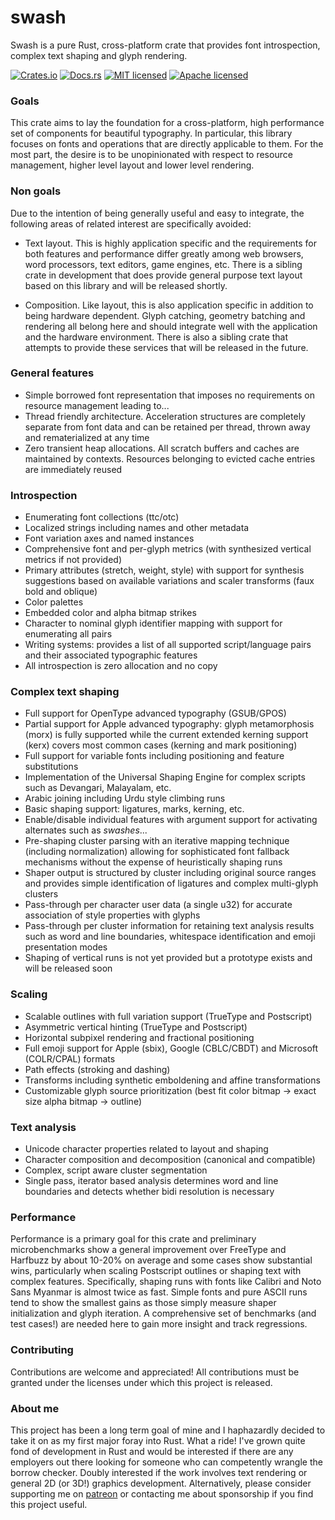 # swash

Swash is a pure Rust, cross-platform crate that provides font introspection,
complex text shaping and glyph rendering.

[![Crates.io][crates-badge]][crates-url]
[![Docs.rs][docs-badge]][docs-url]
[![MIT licensed][mit-badge]][mit-url]
[![Apache licensed][apache-badge]][apache-url]

[crates-badge]: https://img.shields.io/crates/v/swash.svg
[crates-url]: https://crates.io/crates/swash
[docs-badge]: https://docs.rs/swash/badge.svg
[docs-url]: https://docs.rs/swash
[mit-badge]: https://img.shields.io/badge/license-MIT-blue.svg
[mit-url]: LICENSE-MIT
[apache-badge]: https://img.shields.io/badge/license-Apache--2.0-blue.svg
[apache-url]: LICENSE-APACHE

### Goals

This crate aims to lay the foundation for a cross-platform, high performance set
of components for beautiful typography. In particular, this library focuses on
fonts and operations that are directly applicable to them. For the most part, the
desire is to be unopinionated with respect to resource management, higher level
layout and lower level rendering.

### Non goals

Due to the intention of being generally useful and easy to integrate, the following
areas of related interest are specifically avoided:

- Text layout. This is highly application specific and the requirements for both
    features and performance differ greatly among web browsers, word processors,
    text editors, game engines, etc. There is a sibling crate in development that
    does provide general purpose text layout based on this library and will be
    released shortly.

- Composition. Like layout, this is also application specific in addition to being
    hardware dependent. Glyph catching, geometry batching and rendering all belong
    here and should integrate well with the application and the hardware environment.
    There is also a sibling crate that attempts to provide these services that will
    be released in the future.

### General features

- Simple borrowed font representation that imposes no requirements on resource
    management leading to...
- Thread friendly architecture. Acceleration structures are completely separate from
    font data and can be retained per thread, thrown away and rematerialized at any
    time
- Zero transient heap allocations. All scratch buffers and caches are maintained by
    contexts. Resources belonging to evicted cache entries are immediately reused

### Introspection

- Enumerating font collections (ttc/otc)
- Localized strings including names and other metadata
- Font variation axes and named instances
- Comprehensive font and per-glyph metrics (with synthesized vertical metrics if not provided)
- Primary attributes (stretch, weight, style) with support for synthesis suggestions
    based on available variations and scaler transforms (faux bold and oblique)
- Color palettes
- Embedded color and alpha bitmap strikes
- Character to nominal glyph identifier mapping with support for enumerating all pairs
- Writing systems: provides a list of all supported script/language pairs
    and their associated typographic features
- All introspection is zero allocation and no copy

### Complex text shaping

- Full support for OpenType advanced typography (GSUB/GPOS)
- Partial support for Apple advanced typography: glyph metamorphosis (morx) is fully
    supported while the current extended kerning support (kerx) covers most common
    cases (kerning and mark positioning)
- Full support for variable fonts including positioning and feature substitutions
- Implementation of the Universal Shaping Engine for complex scripts such as Devangari, Malayalam, etc.
- Arabic joining including Urdu style climbing runs
- Basic shaping support: ligatures, marks, kerning, etc.
- Enable/disable individual features with argument support for activating alternates
    such as _swashes_...
- Pre-shaping cluster parsing with an iterative mapping technique (including normalization) allowing for
    sophisticated font fallback mechanisms without the expense of heuristically shaping runs
- Shaper output is structured by cluster including original source ranges and provides simple
    identification of ligatures and complex multi-glyph clusters
- Pass-through per character user data (a single u32) for accurate association of style
    properties with glyphs
- Pass-through per cluster information for retaining text analysis results such as word
    and line boundaries, whitespace identification and emoji presentation modes
- Shaping of vertical runs is not yet provided but a prototype exists and will be released soon

### Scaling

- Scalable outlines with full variation support (TrueType and Postscript)
- Asymmetric vertical hinting (TrueType and Postscript)
- Horizontal subpixel rendering and fractional positioning
- Full emoji support for Apple (sbix), Google (CBLC/CBDT) and Microsoft (COLR/CPAL)
    formats
- Path effects (stroking and dashing)
- Transforms including synthetic emboldening and affine transformations
- Customizable glyph source prioritization (best fit color bitmap -> exact size alpha bitmap -> outline)

### Text analysis

- Unicode character properties related to layout and shaping
- Character composition and decomposition (canonical and compatible)
- Complex, script aware cluster segmentation
- Single pass, iterator based analysis determines word and line boundaries
    and detects whether bidi resolution is necessary

### Performance

Performance is a primary goal for this crate and preliminary microbenchmarks show a general
improvement over FreeType and Harfbuzz by about 10-20% on average and some cases show
substantial wins, particularly when scaling Postscript outlines or shaping text with complex
features. Specifically, shaping runs with fonts like Calibri and Noto Sans Myanmar is almost
twice as fast. Simple fonts and pure ASCII runs tend to show the smallest gains as those 
simply measure shaper initialization and glyph iteration. A comprehensive set of benchmarks
(and test cases!) are needed here to gain more insight and track regressions.

### Contributing

Contributions are welcome and appreciated! All contributions must be granted under the
licenses under which this project is released.

### About me

This project has been a long term goal of mine and I haphazardly decided to take it on as my
first major foray into Rust. What a ride! I've grown quite fond of development in Rust and
would be interested if there are any employers out there looking for someone who can
competently wrangle the borrow checker. Doubly interested if the work involves text rendering
or general 2D (or 3D!) graphics development. Alternatively, please consider supporting me
on [patreon](https://patreon.com/dfrg) or contacting me about sponsorship if you find this
project useful. 

